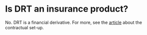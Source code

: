 # Is DRT an insurance product?

No. DRT is a financial derivative. For more, see the [article](legal/master-agreement-+-termsheet.md) about the contractual set-up.
